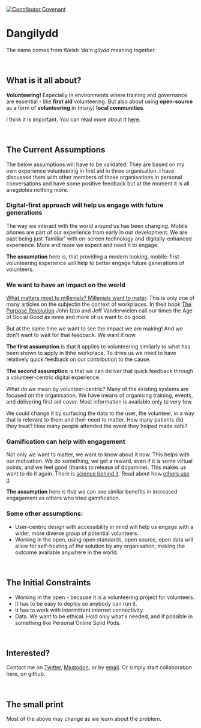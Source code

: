 [![Contributor Covenant](https://img.shields.io/badge/Contributor%20Covenant-2.0-4baaaa.svg)](code_of_conduct.md)

# Dangilydd

The name comes from Welsh *'da'n gilydd* meaning *together*.

&nbsp;
## What is it all about? 

**Volunteering!** Especially in environments where training and governance are essential - like **first aid** volunteering. But also about using **open-source** as a form of **volunteering** in (many) **local communities**. 

I think it is important. You can read more about it [here](https://michalporeba.github.io/dangilydd).

&nbsp;
## The Current Assumptions

The below assumptions will have to be validated. They are based on my own experience volunteering in first aid in three organisation.
I have discussed them with other members of those organisations in personal conversations and have some positive feedback
but at the moment it is all anegdotes nothing more. 

### Digital-first approach will help us engage with future generations

The way we interact with the world around us has been changing. 
Mobile phones are part of our experience from early in our development. 
We are past being just 'familiar' with on-screen technology and digitally-enhanced experience. 
More and more we expect and need it to engage. 

**The assumption** here is, that providing a modern looking, mobile-first volunteering experience
will help to better engage future generations of volunteers. 

### We want to have an impact on the world

[What matters most to millenials? Millenials want to mater](https://sustainablebrands.com/read/organizational-change/what-matters-most-to-millennials-millennials-want-to-matter). 
This is only one of many articles on the subjectin the context of workplaces. 
In their book [The Purpose Revolution](https://www.google.co.uk/books/edition/_/J504DwAAQBAJ)
John Izzo and Jeff Vanderwielen call our times the Age of Social Good as more and more of us want to do good. 

But at the same time we want to see the impact we are making! And we don't want to wait for that feedback. We want it now. 

**The first assumption** is that it applies to volunteering similarly to what has been shown to apply in thhe workplace. 
To drive us we need to have relatively quick feedback on our contribution to the cause. 

**The second assumption** is that we can deliver that quick feedback through a volunteer-centric digital experience. 

What do we mean by volunteer-centric? Many of the existing systems are focused on the organisation. 
We have means of organising training, events, and delivering first aid cover. Most information is available only to very few. 

We could change it by surfacing the data to the user, the volunteer, in a way that is relevant to them and their need to matter. 
How many patients did they treat? How many people attended the event they helped made safe? 

### Gamification can help with engagement

Not only we want to matter, we want to know about it now. This helps with our motivation.
We do something, we get a reward, even if it is some virtual points, and we feel good (thanks to release of dopamine). 
This makes us want to do it again. There is [science behind it](https://journals.sagepub.com/doi/10.1177/1046878118774385). 
Read about how [others use it](https://wistia.com/learn/marketing/the-science-behind-gamification).

**The assumption** here is that we can see similar benefits in increased engagement as others who tried gamification.

### Some other assumptions:
* User-centric design with accessibility in mind will help us engage with a wider, more diverse group of potential volunteers.
* Working in the open, using open standards, open source, open data will allow for self-hosting of the solution by any organisation, making the outcome available anywhere in the world. 

&nbsp;
## The Initial Constraints

* Working in the open - because it is a volunteering project for volunteers. 
* It has to be easy to deploy so anybody can run it.
* It has to work with intermittent internet connectivity.
* Data. We want to be ethical. Hold only what's needed, and if possible in something like Personal Online Solid Pods. 

&nbsp;
## Interested?

Contact me on [Twitter](https://twitter.com/michalincs), [Mastodon](https://techhub.social/@michalporeba), or by [email](mailto://michalporeba@gmail.com). Or simply start collaboration here, on github. 

&nbsp;
## The small print
Most of the above may change as we learn about the problem.
